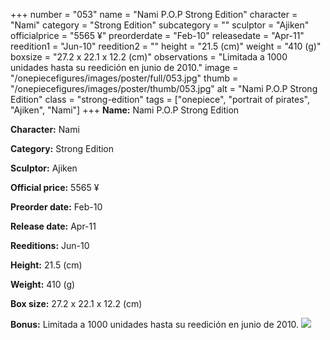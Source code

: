 +++
number = "053"
name = "Nami P.O.P Strong Edition"
character = "Nami"
category = "Strong Edition"
subcategory = ""
sculptor = "Ajiken"
officialprice = "5565 ¥"
preorderdate = "Feb-10"
releasedate = "Apr-11"
reedition1 = "Jun-10"
reedition2 = ""
height = "21.5 (cm)"
weight = "410 (g)"
boxsize = "27.2 x 22.1 x 12.2 (cm)"
observations = "Limitada a 1000 unidades hasta su reedición en junio de 2010."
image = "/onepiecefigures/images/poster/full/053.jpg"
thumb = "/onepiecefigures/images/poster/thumb/053.jpg"
alt = "Nami P.O.P Strong Edition"
class = "strong-edition"
tags = ["onepiece", "portrait of pirates", "Ajiken", "Nami"]
+++
**Name:** Nami P.O.P Strong Edition

**Character:** Nami

**Category:** Strong Edition 

**Sculptor:** Ajiken

**Official price:** 5565 ¥

**Preorder date:** Feb-10

**Release date:** Apr-11

**Reeditions:** Jun-10

**Height:** 21.5 (cm)

**Weight:** 410 (g)

**Box size:** 27.2 x 22.1 x 12.2 (cm)

**Bonus:** Limitada a 1000 unidades hasta su reedición en junio de 2010.
<img src="/onepiecefigures/images/poster/thumb/053.jpg">